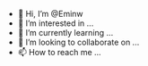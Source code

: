 - 👋 Hi, I’m @Eminw
- 👀 I’m interested in ...
- 🌱 I’m currently learning ...
- 💞️ I’m looking to collaborate on ...
- 📫 How to reach me ...

<!---
Eminw/Eminw is a ✨ special ✨ repository because its `README.md` (this file) appears on your GitHub profile.
You can click the Preview link to take a look at your changes.
--->
